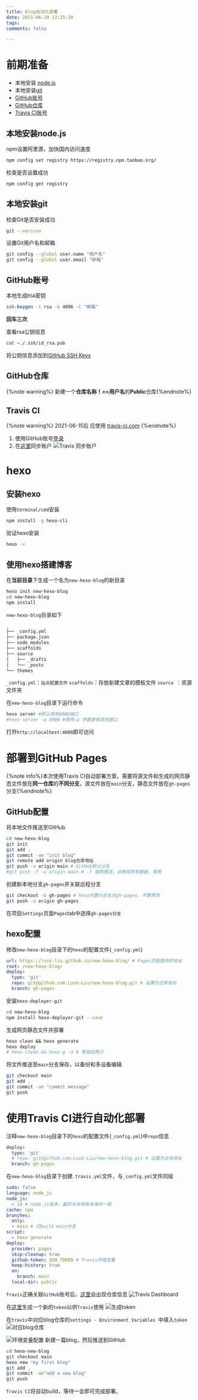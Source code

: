 ```yaml
---
title: Blog自动化部署
date: 2021-06-29 13:25:20
tags:
comments: false

---
```


# 前期准备

* 本地安装 [node.js](https://nodejs.org/zh-cn/)
* 本地安装[git](https://git-scm.com/)
* [GitHub账号](https://github.com/signup?user_email=&source=form-home-signup)
* [GitHub仓库](https://github.com/new)
* [Travis CI账号](https://travis-ci.com/)

<!-- more -->

## 本地安装node.js
npm设置阿里源，加快国内访问速度
```bash
npm config set registry https://registry.npm.taobao.org/
```
检查是否设置成功
```bash
npm config get registry
```

## 本地安装git
检查Git是否安装成功
```bash
git --version
```
设置Git用户名和邮箱
```bash
git config --global user.name "用户名" 
git config --global user.email "邮箱"
```
## GitHub账号
本地生成`RSA`密钥
```bash
ssh-keygen -t rsa -b 4096 -C "邮箱"
```
**回车三次**

查看rsa公钥信息
```bash
cat ~./.ssh/id_rsa.pub
```
将公钥信息添加到[GitHub SSH Keys](https://github.com/settings/ssh/new)

##  GitHub仓库
{%note warning%} 新建一个**仓库名称！==用户名**的**Public**仓库{%endnote%}

##  Travis CI
{%note warning%} 2021-06-15后 应使用 [travis-ci.com](https://www.travis-ci.com/) {%endnote%}
1. 使用GitHub账号[登录](https://travis-ci.com/signin)
2. 在[这里](https://travis-ci.com/account/repositories)同步账户
![Travis 同步账户](https://cdn.jsdelivr.net/gh/Lusk-Liu/GitHub-hosting@main/blog/img20210630111048.png)

# hexo
## 安装hexo
使用`terminal/cmd`安装
```bash 
npm install -g hexo-cli
```
验证hexo安装
```bash
hexo -v
```
## 使用hexo搭建博客
在**当前目录**下生成一个名为`new-hexo-blog`的新目录
```bash
hexo init new-hexo-blog
cd new-hexo-blog
npm install
```
`new-hexo-blog`目录如下
```bash
. 
├── _config.yml 
├── package.json 
├── node_modules 
├── scaffolds 
├── source 
|	├── _drafts 
|	└── _posts 
└── themes

```

`_config.yml`：`站点配置文件`
`scaffolds`：存放新建文章的模板文件
`source `：资源文件夹

在`new-hexo-blog`目录下运行命令
```bash
hexo server #默认使用4000端口
#hexo server -p 8000 #使用-p 参数更换其他接口
```
打开`http://localhost:4000`即可访问

# 部署到GitHub Pages
{%note info%}本次使用Travis CI自动部署方案，需要将源文件和生成的网页静态文件放在**同一仓库**的**不同分支**，源文件放在`main`分支，静态文件放在`gh-pages`分支{%endnote%}

## GitHub配置
将本地文件推送至GitHub
```bash
cd new-hexo-blog
git init
git add .
git commit -am "init blog"
git remote add origin blog仓库地址
git push -u origin main # GitHub默认分支
#git push -f -u origin main # -f 强制推送，会删除原有数据，慎用
```
创建新本地分支`gh-pages`并关联远程分支
```bash
git checkout -b gh-pages # hexo内置分支名为gh-pages，不要修改
git push -u origin gh-pages
```
在项目`Settings`页面`Pages`tab中选择`gh-pages分支`

## hexo配置

修改`new-hexo-blog`目录下的`hexo`的配置文件(`_config.yml`)
```yml
url: https://lusk-liu.github.io/new-hexo-blog/ # Pages页面提供的地址
root: /new-hexo-blog/ 
deploy: 
  type: 'git' 
  repo: git@github.com:Lusk-Liu/new-hexo-blog.git # 设置为仓库地址
  branch: gh-pages
```
安装`hexo-deployer-git`
```bash
cd new-hexo-blog
npm install hexo-deployer-git --save
```
生成网页静态文件并部署
```bash
hexo clean && hexo generate
hexo deploy
# hexo clean && hexo g -d # 等效前两行
```
将文件推送至`main`分支保存，以备份和多设备编辑
```bash
git checkout main
git add .
git commit -am "commit message"
git push
```
# 使用Travis CI进行自动化部署
注释`new-hexo-blog`目录下的`hexo`的配置文件(`_config.yml`)中`repo`信息
```yml
deploy: 
  type: 'git' 
  # repo: git@github.com:Lusk-Liu/new-hexo-blog.git # 设置为仓库地址
  branch: gh-pages
```
在`new-hexo-blog`目录下创建`.travis.yml`文件，与`_config.yml`文件同级
```yml
sudo: false 
language: node_js 
node_js: 
  - 14 # node.js版本，最好与本地版本保持一致
cache: npm 
branches: 
  only: 
  - main # 只build main分支 
script: 
  - hexo generate 
deploy: 
  provider: pages 
  skip-cleanup: true 
  github-token: $GH_TOKEN # Travis环境变量
  keep-history: true 
  on: 
    branch: main 
  local-dir: public
```

`Travis`正确关联`GitHub`账号后，[这里](https://travis-ci.com/dashboard)会出现仓库信息
![Travis Dashboard](https://cdn.jsdelivr.net/gh/Lusk-Liu/GitHub-hosting@main/blog/img20210630111300.png)

在[这里](https://github.com/settings/tokens)生成一个新的`token`以供`Travis`使用
![生成token](https://cdn.jsdelivr.net/gh/Lusk-Liu/GitHub-hosting@main/blog/img20210630105509.png)

在`travis`中对应blog仓库的`settings - Environment Variables `中填入`token`
![对应blog仓库](https://cdn.jsdelivr.net/gh/Lusk-Liu/GitHub-hosting@main/blog/img20210630111610.png)

![环境变量配置](https://cdn.jsdelivr.net/gh/Lusk-Liu/GitHub-hosting@main/blog/img20210630112215.png)
新建一篇blog，然后推送到GitHub
```bash
cd hexo-new-blog
git checkout main 
hexo new "my first blog" 
git add . 
git commit -am"add a new blog" 
git push
```
`Travis CI`将自动build，等待一会即可完成部署。
